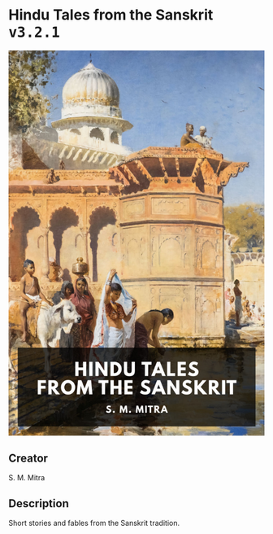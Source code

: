 
# Hindu Tales from the Sanskrit <kbd>v3.2.1</kbd>

<center>
  <img src="./cover-1024.jpg"/>
</center>

## Creator
S. M. Mitra

## Description
Short stories and fables from the Sanskrit tradition.
